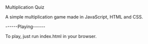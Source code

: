 Multiplication Quiz

A simple multiplication game made in JavaScript, HTML and CSS.

------Playing------

To play, just run index.html in your browser.
